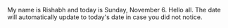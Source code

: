 My name is Rishabh and today is Sunday, November 6. Hello all. The date will automatically update to today's date in case you did not notice.
